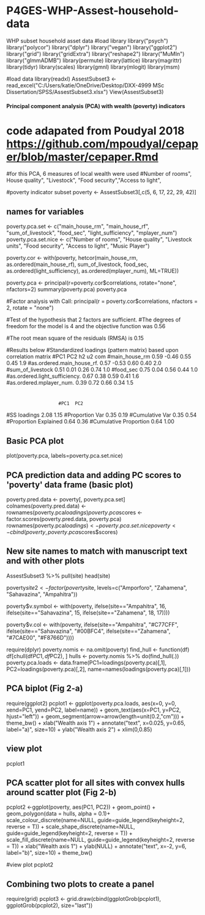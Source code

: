 # P4GES-WHP-Assest-household-data
WHP subset household asset data
#load library
library("psych")
library("polycor")
library("dplyr")
library("vegan")
library("ggplot2")
library("grid")
library("gridExtra")
library("reshape2")
library("MuMIn")
library("glmmADMB")
library(permute)
library(lattice)
library(magrittr)
library(tidyr)
library(scales)
library(gmnl)
library(mlogit)
library(msm)

#load data
library(readxl)
AssestSubset3 <- read_excel("C:/Users/katie/OneDrive/Desktop/DXX-4999 MSc Dissertation/SPSS/AssestSubset3.xlsx")
View(AssestSubset3)

#### Principal component analysis (PCA) with wealth (poverty) indicators
# code adapated from Poudyal 2018 https://github.com/mpoudyal/cepaper/blob/master/cepaper.Rmd

#for this PCA, 6 measures of local wealth were used 
#Number of rooms", House quality", "Livestock", "Food security","Access to light", 

#poverty indicator subset
poverty <- AssestSubset3[,c(5, 6, 17, 22, 29, 42)]

## names for variables
poverty.pca.set <- c("main_house_rm", 
                      "main_house_rf", 
                      "sum_of_livestock", 
                      "food_sec", 
                      "light_sufficiency", 
                      "mplayer_num")
poverty.pca.set.nice <- c("Number of rooms", 
                          "House quality", 
                          "Livestock units", 
                          "Food security", 
                          "Access to light", 
                          "Music Player")

poverty.cor <- with(poverty, hetcor(main_house_rm, 
                                    as.ordered(main_house_rf),
                                    sum_of_livestock, 
                                    food_sec, 
                                    as.ordered(light_sufficiency), 
                                    as.ordered(mplayer_num),
                                    ML=TRUE))

poverty.pca <- principal(r=poverty.cor$correlations, rotate="none", nfactors=2)
summary(poverty.pca)
poverty.pca

#Factor analysis with Call: principal(r = poverty.cor$correlations, nfactors = 2, rotate = "none")

#Test of the hypothesis that 2 factors are sufficient.
#The degrees of freedom for the model is 4  and the objective function was  0.56 

#The root mean square of the residuals (RMSA) is  0.15

#Results below
#Standardized loadings (pattern matrix) based upon correlation matrix
#PC1   PC2   h2   u2 com
#main_house_rm                 0.59 -0.46 0.55 0.45 1.9
#as.ordered.main_house_rf.     0.57 -0.53 0.60 0.40 2.0
#sum_of_livestock              0.51  0.01 0.26 0.74 1.0
#food_sec                      0.75  0.04 0.56 0.44 1.0
#as.ordered.light_sufficiency. 0.67  0.38 0.59 0.41 1.6
#as.ordered.mplayer_num.       0.39  0.72 0.66 0.34 1.5
#
                       #PC1  PC2
#SS loadings           2.08 1.15
#Proportion Var        0.35 0.19
#Cumulative Var        0.35 0.54
#Proportion Explained  0.64 0.36
#Cumulative Proportion 0.64 1.00

## Basic PCA plot 
plot(poverty.pca, labels=poverty.pca.set.nice)


## PCA prediction data and adding PC scores to 'poverty' data frame (basic plot)
poverty.pred.data <- poverty[, poverty.pca.set]
colnames(poverty.pred.data) <- rownames(poverty.pca$loadings)
poverty.pca$scores <- factor.scores(poverty.pred.data, poverty.pca)
rownames(poverty.pca$loadings) <- poverty.pca.set.nice
poverty <- cbind(poverty,  poverty.pca$scores$scores)


## New site names to match with manuscript text and with other plots
AssestSubset3 %>% pull(site)
head(site)

poverty$site2 <- factor(poverty$site, 
                        levels=c("Amporforo", "Zahamena", "Sahavazina", "Ampahitra"))
                
                     
poverty$v.symbol <- with(poverty, 
                         ifelse(site=="Ampahitra", 16,
                                ifelse(site=="Sahavazina", 15,
                                       ifelse(site=="Zahamena", 18, 17))))

poverty$v.col <- with(poverty, 
                      ifelse(site=="Ampahitra", "#C77CFF",
                             ifelse(site=="Sahavazina", "#00BFC4",
                                    ifelse(site=="Zahamena", "#7CAE00", "#F8766D"))))

require(dplyr)
poverty.nomis <- na.omit(poverty)
find_hull <- function(df) df[chull(df$PC1, df$PC2), ]
hulls <- poverty.nomis %>% do(find_hull(.))
poverty.pca.loads <- data.frame(PC1=loadings(poverty.pca)[,1], PC2=loadings(poverty.pca)[,2], name=names(loadings(poverty.pca)[,1]))

## PCA biplot (Fig 2-a) 
require(ggplot2)
pcplot1 <- ggplot(poverty.pca.loads, aes(x=0, y=0, xend=PC1, yend=PC2, label=name)) +
  geom_text(aes(x=PC1, y=PC2, hjust="left")) +
  geom_segment(arrow=arrow(length=unit(0.2,"cm"))) + theme_bw() + xlab("Wealth axis 1") +
  annotate("text", x=0.025, y=0.65, label="a)", size=10) +
  ylab("Wealth axis 2") + xlim(0,0.85)

## view plot
pcplot1


## PCA scatter plot for all sites with convex hulls around scatter plot (Fig 2-b)
pcplot2 <-ggplot(poverty, aes(PC1, PC2)) +
  geom_point() +
  geom_polygon(data = hulls, alpha = 0.1)+
scale_colour_discrete(name=NULL, guide=guide_legend(keyheight=2, reverse = T)) +
  scale_shape_discrete(name=NULL, guide=guide_legend(keyheight=2, reverse = T)) +
  scale_fill_discrete(name=NULL, guide=guide_legend(keyheight=2, reverse = T)) +
  xlab("Wealth axis 1") +
  ylab(NULL) +
  annotate("text", x=-2, y=6, label="b)", size=10) +
  theme_bw()


#view plot
pcplot2

## Combining two plots to create a panel 
require(grid)
pcplot3 <- grid.draw(cbind(ggplotGrob(pcplot1), ggplotGrob(pcplot2), size="last"))
